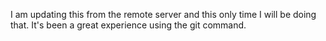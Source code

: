 I am updating this from the remote server and this only time I will be doing that. It's been a great experience using the git command.

